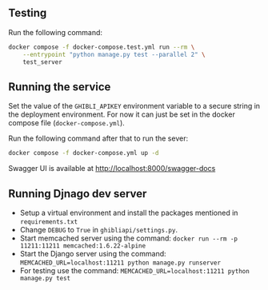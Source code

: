 ## Testing

Run the following command:

```bash
docker compose -f docker-compose.test.yml run --rm \
    --entrypoint "python manage.py test --parallel 2" \
    test_server
```

## Running the service

Set the value of the `GHIBLI_APIKEY` environment variable to a secure string in the deployment environment. For now it can just be set in the docker compose file (`docker-compose.yml`).

Run the following command after that to run the sever:

```bash
docker compose -f docker-compose.yml up -d
```

Swagger UI is available at <http://localhost:8000/swagger-docs>

## Running Djnago dev server

* Setup a virtual environment and install the packages mentioned in `requirements.txt`
* Change `DEBUG` to `True` in `ghibliapi/settings.py`.
* Start memcached server using the command: `docker run --rm -p 11211:11211 memcached:1.6.22-alpine`
* Start the Django server using the command: `MEMCACHED_URL=localhost:11211 python manage.py runserver`
* For testing use the command: `MEMCACHED_URL=localhost:11211 python manage.py test`
